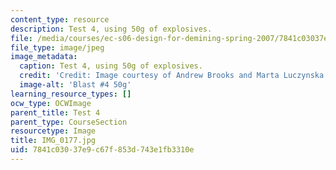```yaml
---
content_type: resource
description: Test 4, using 50g of explosives.
file: /media/courses/ec-s06-design-for-demining-spring-2007/7841c03037e9c67f853d743e1fb3310e_IMG_0177.jpg
file_type: image/jpeg
image_metadata:
  caption: Test 4, using 50g of explosives.
  credit: 'Credit: Image courtesy of Andrew Brooks and Marta Luczynska.'
  image-alt: 'Blast #4 50g'
learning_resource_types: []
ocw_type: OCWImage
parent_title: Test 4
parent_type: CourseSection
resourcetype: Image
title: IMG_0177.jpg
uid: 7841c030-37e9-c67f-853d-743e1fb3310e
---
```

